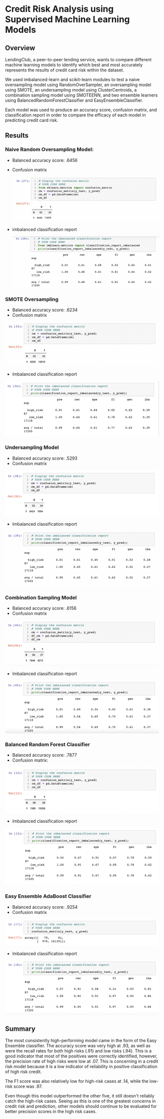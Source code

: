 # Credit Risk Analysis using Supervised Machine Learning Models

## Overview 

LendingClub, a peer-to-peer lending service, wants to compare different machine learning models to identify which best and most accurately represents the results of credit card risk within the dataset. 

We used imbalanced-learn and scikit-learn modules to test a naive oversampling model using RandomOverSampler, an oversampling model using SMOTE, an undersampling model using ClusterCentroids, a combination sampling model using SMOTEENN, and two ensemble learners using BalancedRandomForestClassifier and EasyEnsembleClassifier. 

Each model was used to produce an accuracy score, confusion matrix, and classification report in order to compare the efficacy of each model in predicting credit card risk. 


## Results 

### Naive Random Oversampling Model: 
* Balanced accuracy score: .6456 
* Confusion matrix 

  ![cm](https://github.com/msprech/Credit_Risk_Analysis/blob/de8b704a78368ec244dda7d5684e6abb69b320b3/Screen%20Shot%202022-01-01%20at%201.21.52%20PM.png)
* imbalanced classification report 

  ![classification report](https://github.com/msprech/Credit_Risk_Analysis/blob/2ed5a8d4e413ea2d90bdcd0f87f38abb477d01f3/Screen%20Shot%202022-01-01%20at%201.23.07%20PM.png)
  
### SMOTE Oversampling 
* Balanced accuracy score: .6234
* Confusion matrix 

![cm](https://github.com/msprech/Credit_Risk_Analysis/blob/5d02f2774907c11d14eec34eeae241d1bd30c3e0/Screen%20Shot%202022-01-01%20at%201.26.11%20PM.png)

* Imbalanced classification report 

![report](https://github.com/msprech/Credit_Risk_Analysis/blob/56cf6294042b72205d28b84448b32bb3b83cb62d/Screen%20Shot%202022-01-01%20at%201.27.13%20PM.png)

### Undersampling Model 
* Balanced accuracy score: .5293
* Confusion matrix 

![cm](https://github.com/msprech/Credit_Risk_Analysis/blob/03207808f575f2b1dc216d7351b275b93b6be48a/Screen%20Shot%202022-01-01%20at%201.28.33%20PM.png)

* Imbalanced classification report 

![report](https://github.com/msprech/Credit_Risk_Analysis/blob/122b2e3981b5579fba8e68d3ee5a43590fbf586c/Screen%20Shot%202022-01-01%20at%201.43.02%20PM.png)

### Combination Sampling Model 
* Balanced accuracy score: .6156
* Confusion matrix 

![cm](https://github.com/msprech/Credit_Risk_Analysis/blob/3c03b11e947e9f81f1072a732ccb8c48c3ea362e/Screen%20Shot%202022-01-01%20at%201.44.52%20PM.png)

* Imbalanced classification report

![report](https://github.com/msprech/Credit_Risk_Analysis/blob/308cddd3cefc9404aa7307c31d03cf0cf2e6f432/Screen%20Shot%202022-01-01%20at%201.45.43%20PM.png)

### Balanced Random Forest Classifier 
* Balanced accuracy score: .7877
* Confusion matrix: 

![cm](https://github.com/msprech/Credit_Risk_Analysis/blob/d27d79829b696ea0a1d181fe64099a0aeb6fe79c/Screen%20Shot%202022-01-01%20at%201.47.03%20PM.png)

* Imbalanced classification report 

![report](https://github.com/msprech/Credit_Risk_Analysis/blob/c44e0081c944ea0248b48e3f904ac81fc5511640/Screen%20Shot%202022-01-01%20at%201.47.53%20PM.png)

### Easy Ensemble AdaBoost Classifier 
* Balanced accuracy score: .9254
* Confusion matrix 

![cm](https://github.com/msprech/Credit_Risk_Analysis/blob/fa95f40a27bbdba0c923c6ecae0e3e6592807127/Screen%20Shot%202022-01-01%20at%201.49.26%20PM.png)

* Imbalanced classification report

![report](https://github.com/msprech/Credit_Risk_Analysis/blob/48e5dedbe5500e93316dd13387fadd5714bbbbfe/Screen%20Shot%202022-01-01%20at%201.50.25%20PM.png)

## Summary 

The most consistently high-performing model came in the form of the Easy Ensemble classifier. The accuracy score was very high at .93, as well as were the recall rates for both high risks (.91) and low risks (.94). This is a good indicator that most of the positives were correctly identified, however, the precision rate of high risks were low at .07. This is concerning in a credit risk model because it is a low indicator of reliability in positive classification of high risk credit. 

The F1 score was also relatively low for high-risk cases at .14, while the low-risk score was .97. 

Even though this model outperformed the other five, it still doesn't reliably catch the high-risk cases. Seeing as this is one of the greatest concerns in credit risk and prediction, other models should continue to be evaluated for better precision scores in the high risk cases. 

